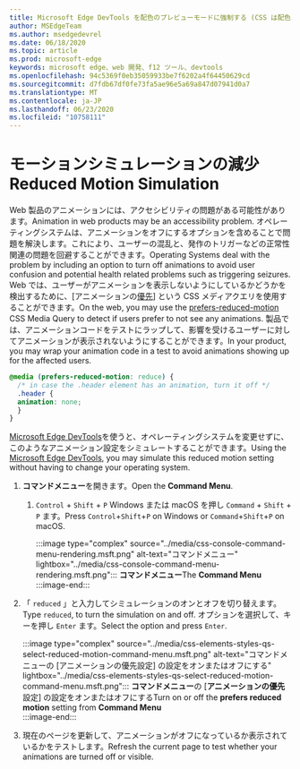 ```yaml
---
title: Microsoft Edge DevTools を配色のプレビューモードに強制する (CSS は配色パターンを優先)
author: MSEdgeTeam
ms.author: msedgedevrel
ms.date: 06/18/2020
ms.topic: article
ms.prod: microsoft-edge
keywords: microsoft edge、web 開発、f12 ツール、devtools
ms.openlocfilehash: 94c5369f0eb35059933be7f6202a4f64450629cd
ms.sourcegitcommit: d7fdb67df0fe73fa5ae96e5a69a847d07941d0a7
ms.translationtype: MT
ms.contentlocale: ja-JP
ms.lasthandoff: 06/23/2020
ms.locfileid: "10758111"
---
```

# <span data-ttu-id="5d787-103">モーションシミュレーションの減少</span><span class="sxs-lookup"><span data-stu-id="5d787-103">Reduced Motion Simulation</span></span>  

<span data-ttu-id="5d787-104">Web 製品のアニメーションには、アクセシビリティの問題がある可能性があります。</span><span class="sxs-lookup"><span data-stu-id="5d787-104">Animation in web products may be an accessibility problem.</span></span>  <span data-ttu-id="5d787-105">オペレーティングシステムは、アニメーションをオフにするオプションを含めることで問題を解決します。これにより、ユーザーの混乱と、発作のトリガーなどの正常性関連の問題を回避することができます。</span><span class="sxs-lookup"><span data-stu-id="5d787-105">Operating Systems deal with the problem by including an option to turn off animations to avoid user confusion and potential health related problems such as triggering seizures.</span></span>  <span data-ttu-id="5d787-106">Web では、ユーザーがアニメーションを表示しないようにしているかどうかを検出するために、[アニメーションの[優先][MDNPrefersReducedMotion]] という CSS メディアクエリを使用することができます。</span><span class="sxs-lookup"><span data-stu-id="5d787-106">On the web, you may use the [prefers-reduced-motion][MDNPrefersReducedMotion] CSS Media Query to detect if users prefer to not see any animations.</span></span>  <span data-ttu-id="5d787-107">製品では、アニメーションコードをテストにラップして、影響を受けるユーザーに対してアニメーションが表示されないようにすることができます。</span><span class="sxs-lookup"><span data-stu-id="5d787-107">In your product, you may wrap your animation code in a test to avoid animations showing up for the affected users.</span></span>  

```css
@media (prefers-reduced-motion: reduce) {
  /* in case the .header element has an animation, turn it off */
  .header {
  animation: none;
  }
}
```  

<span data-ttu-id="5d787-108">[Microsoft Edge DevTools][DevtoolsGuideChromiumMain]を使うと、オペレーティングシステムを変更せずに、このようなアニメーション設定をシミュレートすることができます。</span><span class="sxs-lookup"><span data-stu-id="5d787-108">Using the [Microsoft Edge DevTools][DevtoolsGuideChromiumMain], you may simulate this reduced motion setting without having to change your operating system.</span></span>  

1.  <span data-ttu-id="5d787-109">**コマンドメニュー**を開きます。</span><span class="sxs-lookup"><span data-stu-id="5d787-109">Open the **Command Menu**.</span></span>  
    1.  <span data-ttu-id="5d787-110">`Control` + `Shift` + `P` Windows または macOS を押し `Command` + `Shift` + `P` ます。</span><span class="sxs-lookup"><span data-stu-id="5d787-110">Press `Control`+`Shift`+`P`  on Windows or `Command`+`Shift`+`P` on macOS.</span></span>  
        
        :::image type="complex" source="../media/css-console-command-menu-rendering.msft.png" alt-text="コマンドメニュー" lightbox="../media/css-console-command-menu-rendering.msft.png":::
           <span data-ttu-id="5d787-112">**コマンドメニュー**</span><span class="sxs-lookup"><span data-stu-id="5d787-112">The **Command Menu**</span></span>  
        :::image-end:::   
        
1.  <span data-ttu-id="5d787-113">「 `reduced` 」と入力してシミュレーションのオンとオフを切り替えます。</span><span class="sxs-lookup"><span data-stu-id="5d787-113">Type `reduced`, to turn the simulation on and off.</span></span>  <span data-ttu-id="5d787-114">オプションを選択して、キーを押し `Enter` ます。</span><span class="sxs-lookup"><span data-stu-id="5d787-114">Select the option and press `Enter`.</span></span>  
    
    :::image type="complex" source="../media/css-elements-styles-qs-select-reduced-motion-command-menu.msft.png" alt-text="コマンドメニューの [アニメーションの優先設定] の設定をオンまたはオフにする" lightbox="../media/css-elements-styles-qs-select-reduced-motion-command-menu.msft.png":::
       <span data-ttu-id="5d787-116">**コマンドメニュー**の [**アニメーションの優先**設定] の設定をオンまたはオフにする</span><span class="sxs-lookup"><span data-stu-id="5d787-116">Turn on or off the **prefers reduced motion** setting from **Command Menu**</span></span>  
    :::image-end:::  
    
1.  <span data-ttu-id="5d787-117">現在のページを更新して、アニメーションがオフになっているか表示されているかをテストします。</span><span class="sxs-lookup"><span data-stu-id="5d787-117">Refresh the current page to test whether your animations are turned off or visible.</span></span>  
    
<!-- image links -->  

[ImageCommandMenu]: /microsoft-edge/devtools-guide-chromium/media/css-console-command-menu-rendering.msft.png "図 1: コマンドメニュー"  
[ImageToggleReducedMotionFromCommandMenu]: /microsoft-edge/devtools-guide-chromium/media/css-elements-styles-qs-select-reduced-motion-command-menu.msft.png "図 2: コマンドパレットからのアニメーションの軽減"

<!-- links -->  

[DevtoolsGuideChromiumMain]: ../../devtools-guide-chromium.md "Microsoft Edge (Chromium) 開発者ツール Microsoft |Microsoft ドキュメント"  

[MDNPrefersReducedMotion]: https://developer.mozilla.org/en-US/docs/Web/CSS/@media/prefers-reduced-motion "低優先-モーション |MDN"  